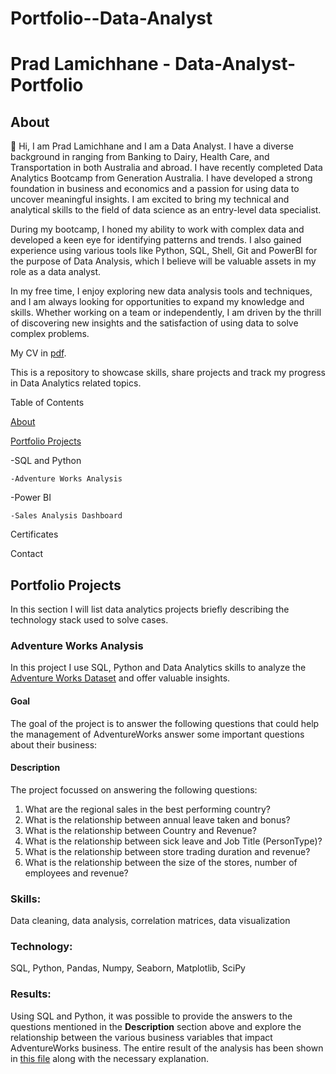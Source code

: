 # Portfolio--Data-Analyst
# **Prad Lamichhane - Data-Analyst-Portfolio**
## **About**
👋 Hi, I am Prad Lamichhane and I am a Data Analyst. I have a diverse background in ranging from Banking to Dairy, Health Care, and Transportation in both Australia and abroad. I have recently completed Data Analytics Bootcamp from Generation Australia. I have developed a strong foundation in business and economics and a passion for using data to uncover meaningful insights. I am excited to bring my technical and analytical skills to the field of data science as an entry-level data specialist.

During my bootcamp, I honed my ability to work with complex data and developed a keen eye for identifying patterns and trends. I also gained experience using various tools like Python, SQL, Shell, Git and PowerBI for the purpose of Data Analysis, which I believe will be valuable assets in my role as a data analyst.

In my free time, I enjoy exploring new data analysis tools and techniques, and I am always looking for opportunities to expand my knowledge and skills. Whether working on a team or independently, I am driven by the thrill of discovering new insights and the satisfaction of using data to solve complex problems.

My CV in [pdf](https://github.com/Prad111/Portfolio--Data-Analyst/blob/main/Prad_Resume_github.pdf).

This is a repository to showcase skills, share projects and track my progress in Data Analytics related topics.


Table of Contents

[About](https://github.com/Prad111/Portfolio--Data-Analyst/blob/main/README.md#about)

[Portfolio Projects](https://github.com/Prad111/Portfolio--Data-Analyst/blob/main/README.md#portfolio-projects)

  

  -SQL and Python

    -Adventure Works Analysis

  -Power BI

    -Sales Analysis Dashboard

Certificates

Contact


## **Portfolio Projects**
In this section I will list data analytics projects briefly describing the technology stack used to solve cases.

### **Adventure Works Analysis**
In this project I use SQL, Python and Data Analytics skills to analyze the [Adventure Works Dataset](https://learn.microsoft.com/en-us/sql/samples/adventureworks-install-configure?view=sql-server-ver15&tabs=ssms) and offer valuable insights. 

#### **Goal**
The goal of the project is to answer the following questions that could help the management of AdventureWorks answer some important questions about their business:

#### **Description**
The project focussed on answering the following questions:
1. What are the regional sales in the best performing country?
2. What is the relationship between annual leave taken and bonus?
3. What is the relationship between Country and Revenue?
4. What is the relationship between sick leave and Job Title (PersonType)?
5. What is the relationship between store trading duration and revenue?
6. What is the relationship between the size of the stores, number of employees and revenue?

### **Skills:** 
Data cleaning, data analysis, correlation matrices, data visualization

### **Technology:**
SQL, Python, Pandas, Numpy, Seaborn, Matplotlib, SciPy

### **Results:**
Using SQL and Python, it was possible to provide the answers to the questions mentioned in the **Description** section above and explore the relationship between the various business variables that impact AdventureWorks business.
The entire result of the analysis has been shown in [this file](https://github.com/Prad111/Portfolio--Data-Analyst/blob/main/AdventureWorks.ipynb) along with the necessary explanation.



